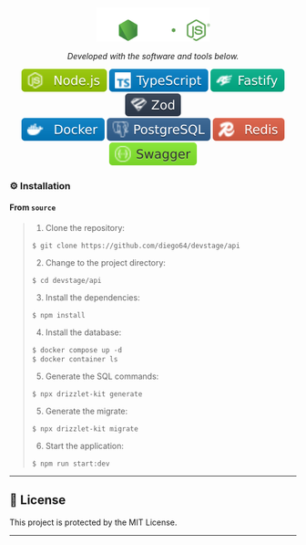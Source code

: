 <p align="center">
  <img src="/img.shields.io/image/node_logo.svg" width="200" alt="Node Logo" /></a>
</p>

<p align="center">
    <em>Developed with the software and tools below.</em>
</p>
<p align="center">
    <img src="/img.shields.io/badge/node.svg?style=flat&logo=node&logoColor=white" alt="node">
    <img src="/img.shields.io/badge/TypeScript-blue.svg?style=flat&logo=TypeScript-blue&logoColor=white" alt="TypeScript-blue">
    <img src="/img.shields.io/badge/fastify.svg?style=flat&logo=fastify&logoColor=white" alt="fastify">
    <img src="/img.shields.io/badge/zod.svg?style=flat&logo=zod&logoColor=white" alt="zod">
    <br>
    <img src="/img.shields.io/badge/docker.svg?style=flat&logo=docker&logoColor=white" alt="docker">
    <img src="/img.shields.io/badge/postgreSQL.svg?style=flat&logo=postgreSQL&logoColor=white" alt="postgreSQL">
    <img src="/img.shields.io/badge/redis.svg?style=flat&logo=redis&logoColor=white" alt="redis">
    <img src="/img.shields.io/badge/swagger.svg?style=flat&logo=swagger&logoColor=white" alt="swagger">
</p>

### ⚙️ Installation

<h4>From <code>source</code></h4>

> 1. Clone the repository:
>
> ```console
> $ git clone https://github.com/diego64/devstage/api
> ```
>
> 2. Change to the project directory:
> ```console
> $ cd devstage/api
> ```
>
> 3. Install the dependencies:
> ```console
> $ npm install
> ```
> 4. Install the database:
> ```console
> $ docker compose up -d
> $ docker container ls
> ```
> 5. Generate the SQL commands:
> ```console
> $ npx drizzlet-kit generate
> ```
> 5. Generate the migrate:
> ```console
> $ npx drizzlet-kit migrate
> ```
> 6. Start the application:
> ```console
> $ npm run start:dev
> ```

---

## 📄 License

This project is protected by the MIT License.

---